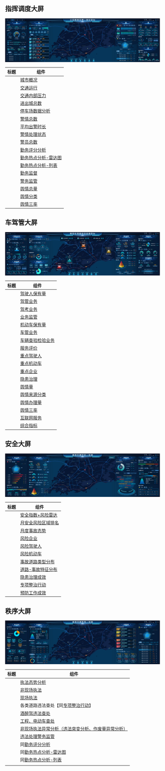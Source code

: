 ## 指挥调度大屏

![指挥调度](assets\basic.jpg)

| 标题 | 组件                                                    |
| ---- | ------------------------------------------------------- |
|      | [城市概况](basic/CitySurveyNumCard.md)                  |
|      | [交通运行](basic/TrafficSituationDashBoard.md)          |
|      | [交通内部压力](basic/InternalTrafficPressureNumCard.md) |
|      | [进出城总数](basic/InOutCityNumCard.md)                 |
|      | [停车场数据分析](basic/ParkingLotNumCard.md)            |
|      | [警情总数](basic/PoliceCaseLineCard.md)                 |
|      | [平均出警时长](basic/PoliceCaseOutAndFinishNumCard.md)  |
|      | [警情处理状态](basic/PoliceCaseListCard.md)             |
|      | [警员总数](basic/right1.md)                             |
|      | [勤务评分分析](basic/DutyHotspotNumCard.md)             |
|      | [勤务热点分析-雷达图](basic/DutyHotspotRadarChart.md)   |
|      | [勤务热点分析-列表](basic/DutyHotspotListCard.md)       |
|      | [勤务监督](basic/DutySuperviseNumCard.md)               |
|      | [警务监管](basic/PoliceSupervisionNumCard.md)           |
|      | [舆情总量](basic/PreachNumCard.md)                      |
|      | [舆情分类](basic/PreachTypePieChart.md)                 |
|      | [舆情三率](basic/Preach3RateCard.md)                    |

## 车驾管大屏

![车驾管大屏首页](assets\vdm.jpg)

| 标题 | 组件                                           |
| ---- | ---------------------------------------------- |
|      | [驾驶人保有量](vdm/DrvFlowCard.md)             |
|      | [驾管业务](vdm/DrvFlowNumCard.md)              |
|      | [驾考业务](vdm/DrvPreasignCard.md)             |
|      | [业务监管](vdm/VdmPoliceSupervisionCard.md)    |
|      | [机动车保有量](vdm/VehFlowNumCard.md)          |
|      | [车管业务](vdm/VehFlowCard.md)                 |
|      | [车辆查验检验业务](vdm/VehCheckCard.md)        |
|      | [服务评价](vdm/ServiceEvaluate.md)             |
|      | [重点驾驶人](vdm/SourceSuperviseDriverCard.md) |
|      | [重点机动车](vdm/SourceSuperviseVehCard.md)    |
|      | [重点企业](vdm/SourceSuperviseCompanyCard.md)  |
|      | [隐患治理](vdm/HiddenDangerTreatment.md)       |
|      | [舆情量](vdm/PublicSentimentCard.md)           |
|      | [舆情来源分类](vdm/PublicSentimentChart.md)    |
|      | [舆情办理量](vdm/PublicSentimentDoneCard.md)   |
|      | [舆情三率](vdm/PublicSentiment3RateCard.md)    |
|      | [互联网服务](vdm/VdmInternetServCard.md)       |
|      | [综合指标](vdm/VdmComprehensiveNumCard.md)     |



## 安全大屏

![道路安全大屏](assets\safe.jpg)

| 标题 | 组件                                                     |
| ---- | -------------------------------------------------------- |
|      | [安全指数+风险雷达](safe/SafeSituationRiskRadarChart.md) |
|      | [月安全风险区域排名](safe/SafeSituationAreaBarChart.md)  |
|      | [月度事故态势](safe/SafeSituationAccidentNumCard.md)     |
|      | [风险企业](safe/SafeSourceCompany3DPyramid.md)           |
|      | [风险驾驶人](safe/SafeSourceDriverDashBoard.md)          |
|      | [风险机动车](safe/SafeSourceVehDashBoard.md)             |
|      | [事故道路类型分布](safe/SafeRoadPieChart.md)             |
|      | [道路-事故特征分布](safe/SafeRoadAccidentLabelWall.md)   |
|      | [隐患治理成效](safe/SafeHiddenNumCard.md)                |
|      | [专项整治行动](safe/SafeSpecialNumCard.md)               |
|      | [预防工作成效](safe/SafePreventionNumCard.md)            |



## 秩序大屏

![秩序大屏](assets\order.jpg)

| 标题 | 组件                                                         |
| ---- | ------------------------------------------------------------ |
|      | [执法态势分析](order/EnforceSituationMixCard.md)             |
|      | [非现场执法](order/EnforceOffSiteCard.md)                    |
|      | [现场执法](order/EnforceOnSiteCard.md)                       |
|      | 各类道路违法查处【同[专项整治行动](safe/SafeSpecialNumCard.md)】 |
|      | [酒醉驾违法查处](order/CheckDrinkIllegalCard.md)             |
|      | [工程、电动车查处](order/CheckSpacialIllegalCarCard.md)      |
|      | [非现场执法异常分析（违法突变分析、作废量异常分析）](order/EnforceOffSiteWarnMixCard.md) |
|      | [违法处理警务监管](order/EnforceWatchCard.md)                |
|      | 同[勤务评分分析](basic/DutyHotspotNumCard.md)                |
|      | 同[勤务热点分析-雷达图](basic/DutyHotspotRadarChart.md)      |
|      | 同[勤务热点分析-列表](basic/DutyHotspotListCard.md)          |
|      |                                                              |
